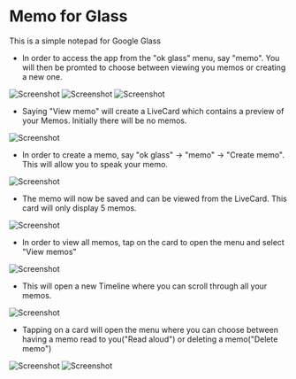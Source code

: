 Memo for Glass
=========

This is a simple notepad for Google Glass


- In order to access the app from the "ok glass" menu, say "memo". You will then be promted to choose between viewing you memos or creating a new one.

![Screenshot](https://raw.github.com/jaredsburrows/OpenGlass/master/example-apps/GlassMemo/Screenshots/1.png)
![Screenshot](https://raw.github.com/jaredsburrows/OpenGlass/master/example-apps/GlassMemo/Screenshots/2.png)
![Screenshot](https://raw.github.com/jaredsburrows/OpenGlass/master/example-apps/GlassMemo/Screenshots/3.png)

- Saying "View memo" will create a LiveCard which contains a preview of your Memos. Initially there will be no memos.

![Screenshot](https://raw.github.com/jaredsburrows/OpenGlass/master/example-apps/GlassMemo/Screenshots/4.png)

- In order to create a memo, say "ok glass" -> "memo" -> "Create memo". This will allow you to speak your memo.

![Screenshot](https://raw.github.com/jaredsburrows/OpenGlass/master/example-apps/GlassMemo/Screenshots/5.png)

- The memo will now be saved and can be viewed from the LiveCard. This card will only display 5 memos.

![Screenshot](https://raw.github.com/jaredsburrows/OpenGlass/master/example-apps/GlassMemo/Screenshots/6.png)

- In order to view all memos, tap on the card to open the menu and select "View memos"

![Screenshot](https://raw.github.com/jaredsburrows/OpenGlass/master/example-apps/GlassMemo/Screenshots/7.png)

- This will open a new Timeline where you can scroll through all your memos.

![Screenshot](https://raw.github.com/jaredsburrows/OpenGlass/master/example-apps/GlassMemo/Screenshots/8.png)

- Tapping on a card will open the menu where you can choose between having a memo read to you("Read aloud") or deleting a memo("Delete memo")

![Screenshot](https://raw.github.com/jaredsburrows/OpenGlass/master/example-apps/GlassMemo/Screenshots/9.png)
![Screenshot](https://raw.github.com/jaredsburrows/OpenGlass/master/example-apps/GlassMemo/Screenshots/10.png)
